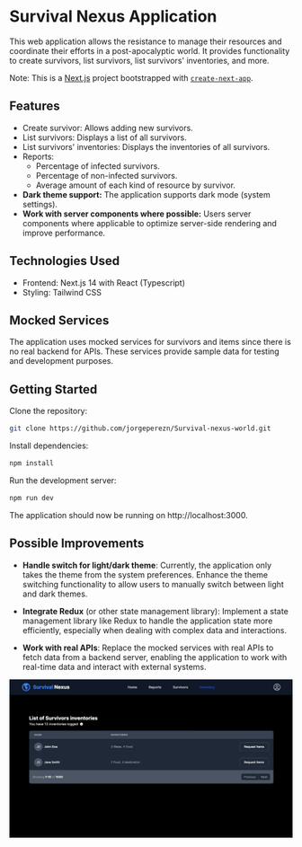 # Survival Nexus Application

This web application allows the resistance to manage their resources and coordinate their efforts in a post-apocalyptic world. It provides functionality to create survivors, list survivors, list survivors' inventories, and more.

Note: This is a [Next.js](https://nextjs.org/) project bootstrapped with [`create-next-app`](https://github.com/vercel/next.js/tree/canary/packages/create-next-app).

## Features

- Create survivor: Allows adding new survivors.
- List survivors: Displays a list of all survivors.
- List survivors' inventories: Displays the inventories of all survivors.
- Reports:
  - Percentage of infected survivors.
  - Percentage of non-infected survivors.
  - Average amount of each kind of resource by survivor.
- **Dark theme support:** The application supports dark mode (system settings).
- **Work with server components where possible:** Users server components where applicable to optimize server-side rendering and improve performance.
  

## Technologies Used

- Frontend: Next.js 14 with React (Typescript)
- Styling: Tailwind CSS

## Mocked Services

The application uses mocked services for survivors and items since there is no real backend for APIs. These services provide sample data for testing and development purposes.

## Getting Started

Clone the repository:

```bash
git clone https://github.com/jorgeperezn/Survival-nexus-world.git
```

Install dependencies:

```bash
npm install
```

Run the development server:

```bash
npm run dev
```

The application should now be running on http://localhost:3000.

## Possible Improvements

- **Handle switch for light/dark theme**: Currently, the application only takes the theme from the system preferences. Enhance the theme switching functionality to allow users to manually switch between light and dark themes.

- **Integrate Redux** (or other state management library): Implement a state management library like Redux to handle the application state more efficiently, especially when dealing with complex data and interactions.

- **Work with real APIs**: Replace the mocked services with real APIs to fetch data from a backend server, enabling the application to work with real-time data and interact with external systems.

![Dark theme](image.png)